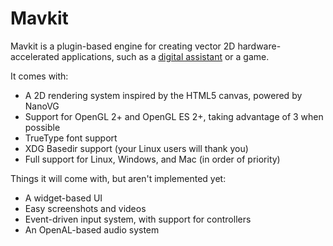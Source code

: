 # Mavkit
Mavkit is a plugin-based engine for creating vector 2D hardware-accelerated
applications, such as a [digital assistant](https://github.com/mav-assistant/mav-core)
or a game.

It comes with:
 * A 2D rendering system inspired by the HTML5 canvas, powered by NanoVG
 * Support for OpenGL 2+ and OpenGL ES 2+, taking advantage of 3 when possible
 * TrueType font support
 * XDG Basedir support (your Linux users will thank you)
 * Full support for Linux, Windows, and Mac (in order of priority)

Things it will come with, but aren't implemented yet:
 * A widget-based UI
 * Easy screenshots and videos
 * Event-driven input system, with support for controllers
 * An OpenAL-based audio system
